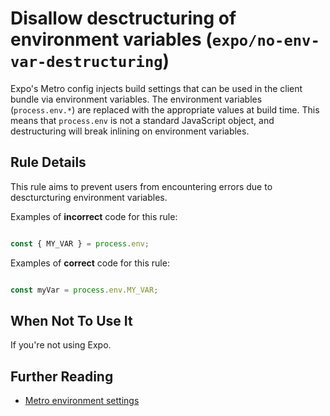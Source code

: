 # Disallow desctructuring of environment variables (`expo/no-env-var-destructuring`)

<!-- end auto-generated rule header -->

Expo's Metro config injects build settings that can be used in the client bundle via environment variables. The environment variables (`process.env.*`) are replaced with the appropriate values at build time. This means that `process.env` is not a standard JavaScript object, and destructuring will break inlining on environment variables.

## Rule Details

This rule aims to prevent users from encountering errors due to descturcturing environment variables.

Examples of **incorrect** code for this rule:

```js

const { MY_VAR } = process.env;

```

Examples of **correct** code for this rule:

```js

const myVar = process.env.MY_VAR;

```

## When Not To Use It

If you're not using Expo.

## Further Reading

- [Metro environment settings](https://docs.expo.dev/versions/latest/config/metro/#environment-settings)
